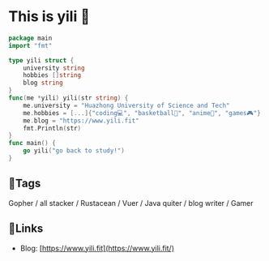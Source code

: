 # This is yili 👋


```go
package main
import "fmt"

type yili struct {
    university string
    hobbies []string
    blog string
}
func(me *yili) yili(str string) {
    me.university = "Huazhong University of Science and Tech"
    me.hobbies = [...]{"coding💻", "basketball🏀", "anime🙈", "games🎮"}
    me.blog = "https://www.yili.fit"
    fmt.Println(str)
}
func main() {
    go yili("go back to study!")
}
```

## 🌝Tags
Gopher / all stacker / Rustacean / Vuer / Java quiter / blog writer / Gamer 

## 🔗Links

- Blog: [https://www.yili.fit](https://www.yili.fit/)
